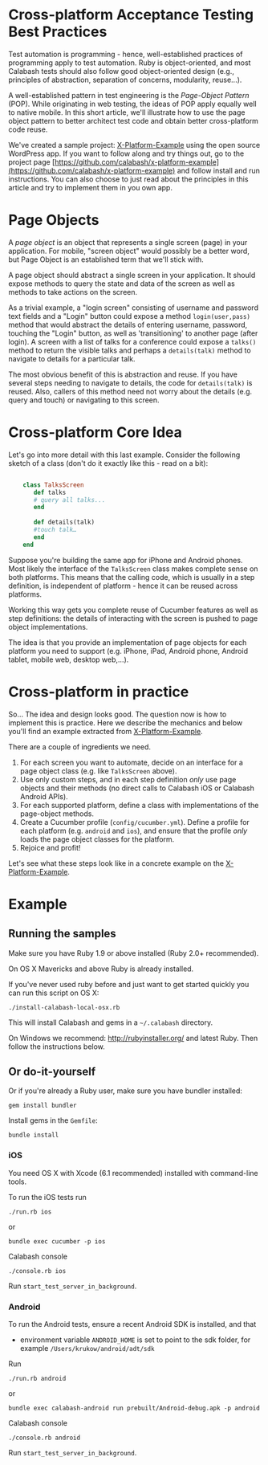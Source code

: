 # Cross-platform Acceptance Testing Best Practices

Test automation is programming - hence, well-established practices of programming apply to test automation. Ruby is object-oriented, and most Calabash tests should also follow good object-oriented design (e.g., principles of abstraction, separation of concerns, modularity, reuse...).

A well-established pattern in test engineering is the *Page-Object Pattern* (POP). While originating in web testing, the ideas of POP apply equally well to native mobile. In this short article, we'll illustrate how to use the page object pattern to better architect test code and obtain better cross-platform code reuse.

We've created a sample project: [X-Platform-Example](https://github.com/calabash/x-platform-example) using the open source WordPress app. If you want to follow along and try things out, go to the project page [https://github.com/calabash/x-platform-example](https://github.com/calabash/x-platform-example) and follow install and run instructions. You can also choose to just read about the principles in this article and try to implement them in you own app.

# Page Objects

A *page object* is an object that represents a single screen (page) in your application. For mobile, "screen object" would possibly be a better word, but Page Object is an established term that we'll stick with.

A page object should abstract a single screen in your application. It should expose methods to query the state and data of the screen as well as methods to take actions on the screen. 

As a trivial example, a "login screen" consisting of username and password text fields and a "Login" button could expose a method `login(user,pass)` method that would abstract the details of entering username, password, touching the "Login" button, as well as 'transitioning' to another page (after login). A screen with a list of talks for a conference could expose a `talks()` method to return the visible talks and perhaps a `details(talk)` method to navigate to details for a particular talk.

The most obvious benefit of this is abstraction and reuse. If you have several steps needing to navigate to details, the code for `details(talk)` is reused. Also, callers of this method need not worry about the details (e.g. query and touch) or navigating to this screen.

# Cross-platform Core Idea


Let's go into more detail with this last example. Consider the following sketch of a class (don't do it exactly like this - read on a bit):

```ruby

    class TalksScreen
       def talks
       # query all talks...
       end
       
       def details(talk)
       #touch talk…
       end
    end
```


Suppose you're building the same app for iPhone and Android phones. Most likely the interface of the `TalksScreen` class makes complete sense on both platforms. This means that the calling code, which is usually in a step definition, is independent of platform - hence it can be reused across platforms. 

Working this way gets you complete reuse of Cucumber features as well as step definitions: the details of interacting with the screen is pushed to page object implementations.

The idea is that you provide an implementation of page objects for each platform you need to support (e.g. iPhone, iPad, Android phone, Android tablet, mobile web, desktop web,…).

# Cross-platform in practice

So… The idea and design looks good. The question now is how to implement this is practice. Here we describe the mechanics and below you'll find an example extracted from [X-Platform-Example](https://github.com/calabash/x-platform-example).

There are a couple of ingredients we need.

1. For each screen you want to automate, decide on an interface for a page object class (e.g. like `TalksScreen` above).
2. Use only custom steps, and in each step definition *only* use page objects and their methods (no direct calls to Calabash iOS or Calabash Android APIs).
3. For each supported platform, define a class with implementations of the page-object methods.
4. Create a Cucumber profile (`config/cucumber.yml`). Define a profile for each platform (e.g. `android` and `ios`), and ensure that the profile *only* loads the page object classes for the platform.
5. Rejoice and profit!

Let's see what these steps look like in a concrete example on the [X-Platform-Example](https://github.com/calabash/x-platform-example).

# Example

## Running the samples

Make sure you have Ruby 1.9 or above installed (Ruby 2.0+ recommended).

On OS X Mavericks and above Ruby is already installed.

If you've never used ruby before and just want to get started quickly you can run this script on OS X:

    ./install-calabash-local-osx.rb

This will install Calabash and gems in a `~/.calabash` directory.

On Windows we recommend: http://rubyinstaller.org/ and latest Ruby. Then follow the instructions below.

## Or do-it-yourself

Or if you're already a Ruby user, make sure you have bundler installed:

    gem install bundler

Install gems in the `Gemfile`:

    bundle install

### iOS

You need OS X with Xcode (6.1 recommended) installed with command-line tools.

To run the iOS tests run

    ./run.rb ios

or

    bundle exec cucumber -p ios

Calabash console

    ./console.rb ios
    
Run `start_test_server_in_background`.

### Android

To run the Android tests, ensure a recent Android SDK is installed, and that

* environment variable `ANDROID_HOME` is set to point to the sdk folder, for example `/Users/krukow/android/adt/sdk`

Run

    ./run.rb android

or

    bundle exec calabash-android run prebuilt/Android-debug.apk -p android
    
Calabash console

    ./console.rb android

Run `start_test_server_in_background`.


